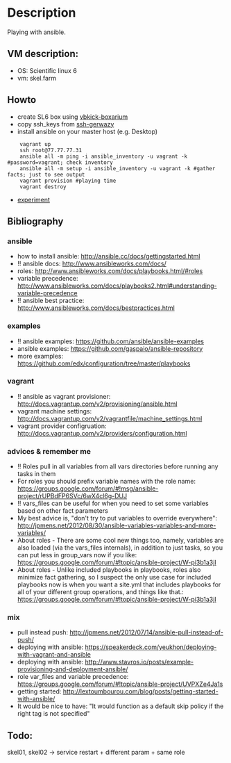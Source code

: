 # Description

Playing with ansible.

## VM description:

 - OS: Scientific linux 6
 - vm: skel.farm

## Howto

 - create SL6 box using [vbkick-boxarium](https://github.com/wilas/vbkick-boxarium)
 - copy ssh_keys from [ssh-gerwazy](https://github.com/wilas/ssh-gerwazy)
 - install ansible on your master host (e.g. Desktop)

```
    vagrant up
    ssh root@77.77.77.31
    ansible all -m ping -i ansible_inventory -u vagrant -k #password=vagrant; check inventory
    ansible all -m setup -i ansible_inventory -u vagrant -k #gather facts; just to see output
    vagrant provision #playing time
    vagrant destroy
```
 - [experiment](NOTES.md)

## Bibliography

### ansible
 - how to install ansible: http://ansible.cc/docs/gettingstarted.html
 - !! ansible docs: http://www.ansibleworks.com/docs/
 - roles: http://www.ansibleworks.com/docs/playbooks.html/#roles
 - variable precedence: http://www.ansibleworks.com/docs/playbooks2.html#understanding-variable-precedence
 - !! ansible best practice: http://www.ansibleworks.com/docs/bestpractices.html

### examples
 - !! ansible examples: https://github.com/ansible/ansible-examples
 - ansible examples: https://github.com/gaspaio/ansible-repository
 - more examples: https://github.com/edx/configuration/tree/master/playbooks

### vagrant
 - !! ansible as vagrant provisioner: http://docs.vagrantup.com/v2/provisioning/ansible.html
 - vagrant machine settings: http://docs.vagrantup.com/v2/vagrantfile/machine_settings.html
 - vagrant provider configruation: http://docs.vagrantup.com/v2/providers/configuration.html

### advices & remember me
 - !! Roles pull in all variables from all vars directories before running any tasks in them
 - For roles you should prefix variable names with the role name: https://groups.google.com/forum/#!msg/ansible-project/rUPBdFP6SVc/6wX4cl6g-DUJ
 - !! vars_files can be useful for when you need to set some variables based on other fact parameters
 - My best advice is, "don't try to put variables to override everywhere":  http://jpmens.net/2012/08/30/ansible-variables-variables-and-more-variables/
 - About roles - There are some cool new things too, namely, variables are also loaded (via the vars_files internals), in addition to just tasks, so you can put less in group_vars now if you like: https://groups.google.com/forum/#!topic/ansible-project/W-pi3b1a3jI
 - About roles - Unlike included playbooks in playbooks, roles also minimize fact gathering, so I suspect the only use case for included playbooks now is when you want a site.yml that includes playbooks for all of your different group operations, and things like that.: https://groups.google.com/forum/#!topic/ansible-project/W-pi3b1a3jI

### mix
 - pull instead push: http://jpmens.net/2012/07/14/ansible-pull-instead-of-push/
 - deploying with ansible: https://speakerdeck.com/yeukhon/deploying-with-vagrant-and-ansible
 - deploying with ansible: http://www.stavros.io/posts/example-provisioning-and-deployment-ansible/
 - role var_files and variable precedence: https://groups.google.com/forum/#!topic/ansible-project/UVPXZe4Ja1s
 - getting started: http://lextoumbourou.com/blog/posts/getting-started-with-ansible/
 - It would be nice to have: "It would function as a default skip policy if the right tag is not specified"


## Todo:

skel01, skel02 -> service restart + different param + same role
